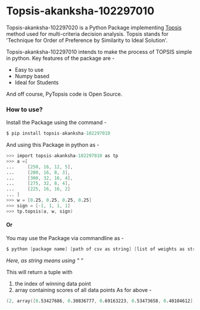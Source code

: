 # Topsis-akanksha-102297010
Topsis-akanksha-102297020 is a Python Package implementing [Topsis](https://en.wikipedia.org/wiki/TOPSIS) method used for multi-criteria decision analysis.
Topsis stands for 'Technique for Order of Preference by Similarity to Ideal Solution'.

Topsis-akanksha-102297010 intends to make the process of TOPSIS simple in python. Key features of the package are -

  - Easy to use
  - Numpy based
  - Ideal for Students

And off course, PyTopsis code is Open Source.

### How to use?
Install the Package using the command - 
```s
$ pip install topsis-akanksha-102297010
```
And using this Package in python as - 
```s
>>> import topsis-akanksha-102297010 as tp
>>> a =[
...     [250, 16, 12, 5],
...     [200, 16, 8, 3],
...     [300, 32, 16, 4],
...     [275, 32, 8, 4],
...     [225, 16, 16, 2]
... ]
>>> w = [0.25, 0.25, 0.25, 0.25]
>>> sign = [-1, 1, 1, 1]
>>> tp.topsis(a, w, sign)
```

#### Or
 You may use the Package via commandline as -
 ```s
$ python [package name] [path of csv as string] [list of weights as string] [list of sign as string]
```
*Here, as string means using " "*


This will return a tuple with
1. the index of winning data point
2. array containing scores of all data points
As for above -
```s
(2, array([0.53427686, 0.30836777, 0.69163223, 0.53473658, 0.40104612]))
```

